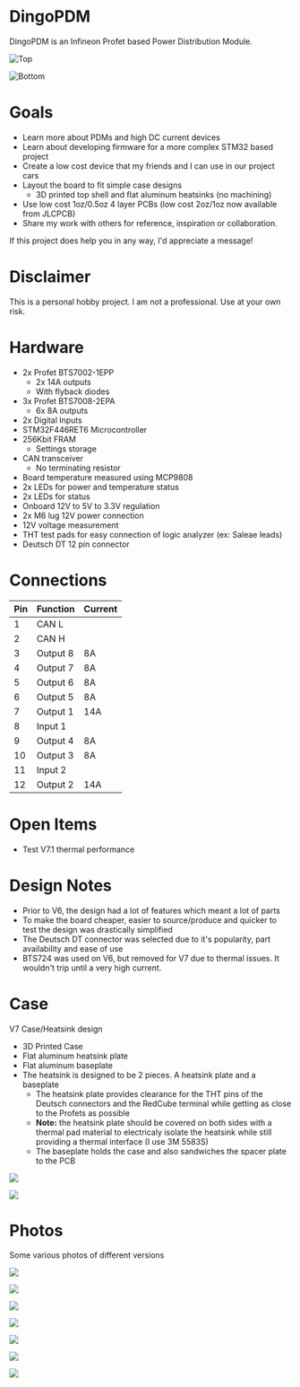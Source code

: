# DingoPDM
DingoPDM is an Infineon Profet based Power Distribution Module. 

![Top](/Images/DingoPDMTop_V7_2.png)

![Bottom](/Images/DingoPDMBottom_V7.png)


# Goals
- Learn more about PDMs and high DC current devices
- Learn about developing firmware for a more complex STM32 based project
- Create a low cost device that my friends and I can use in our project cars
- Layout the board to fit simple case designs
    - 3D printed top shell and flat aluminum heatsinks (no machining)
- Use low cost 1oz/0.5oz 4 layer PCBs (low cost 2oz/1oz now available from JLCPCB)
- Share my work with others for reference, inspiration or collaboration. 

If this project does help you in any way, I'd appreciate a message!

# Disclaimer
This is a personal hobby project. I am not a professional. Use at your own risk. 

# Hardware
- 2x Profet BTS7002-1EPP
    - 2x 14A outputs 
    - With flyback diodes
- 3x Profet BTS7008-2EPA
    - 6x 8A outputs
- 2x Digital Inputs
- STM32F446RET6 Microcontroller
- 256Kbit FRAM 
    - Settings storage
- CAN transceiver
    - No terminating resistor
- Board temperature measured using MCP9808
- 2x LEDs for power and temperature status
- 2x LEDs for status
- Onboard 12V to 5V to 3.3V regulation
- 2x M6 lug 12V power connection
- 12V voltage measurement
- THT test pads for easy connection of logic analyzer (ex: Saleae leads)
- Deutsch DT 12 pin connector

# Connections
| Pin | Function| Current |
| --- | ------- | ------- |
| 1 | CAN L     |     |
| 2 | CAN H     |     |
| 3 | Output 8  | 8A  |
| 4 | Output 7  | 8A  |
| 5 | Output 6  | 8A  |
| 6 | Output 5  | 8A  |
| 7 | Output 1  | 14A |
| 8 | Input 1   |     |
| 9 | Output 4  | 8A  |
| 10 | Output 3 | 8A  |
| 11 | Input 2  |     |
| 12 | Output 2 | 14A |

# Open Items
- Test V7.1 thermal performance

# Design Notes
- Prior to V6, the design had a lot of features which meant a lot of parts
- To make the board cheaper, easier to source/produce and quicker to test the design was drastically simplified
- The Deutsch DT connector was selected due to it's popularity, part availability and ease of use
- BTS724 was used on V6, but removed for V7 due to thermal issues. It wouldn't trip until a very high current. 

# Case
V7 Case/Heatsink design
- 3D Printed Case
- Flat aluminum heatsink plate
- Flat aluminum baseplate
- The heatsink is designed to be 2 pieces. A heatsink plate and a baseplate
    - The heatsink plate provides clearance for the THT pins of the Deutsch connectors and the RedCube terminal while getting as close to the Profets as possible
    - **Note:** the heatsink plate should be covered on both sides with a thermal pad material to electricaly isolate the heatsink while still providing a thermal interface (I use 3M 5583S)
    - The baseplate holds the case and also sandwiches the spacer plate to the PCB

![](/Images/DingoPDM_v7_1_Case.png)

![](/Images/DingoPDM_v7_1_CaseBottom.png)

# Photos
Some various photos of different versions

![](/Images/DingoPDM_V2_Bare.jpg)

![](/Images/DingoPDM_v2_5.jpg)

![](/Images/DingoPDM_v2_3.jpg)

![](/Images/DingoPDM_v2_4.jpg)

![](/Images/DingoPDM_v2_2.jpg)

![](/Images/DingoPDM_v2_1.jpg)

![](/Images/DingoPDM_v2.jpg)
